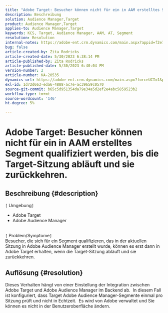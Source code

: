 ```yaml
---
title: "Adobe Target: Besucher können nicht für ein in AAM erstelltes Segment qualifiziert werden, bis die Target-Sitzung abläuft und sie zurückkehren"
description: Beschreibung
solution: Audience Manager,Target
product: Audience Manager,Target
applies-to: Audience Manager,Target
keywords: KCS, Target, Audience Manager, AAM, AT, Segment
resolution: Resolution
internal-notes: https://adobe-ent.crm.dynamics.com/main.aspx?appid=f2e74f34-7119-ea11-a811-000d3a5936c5&forceUCI=1&newWindow=true&pagetype=entityrecord&etn=knowledgearticle&id=45e8e885-2b47-e911-a952-000d3a34ebb5
bug: false
article-created-by: Zita Rodricks
article-created-date: 5/30/2023 6:38:14 PM
article-published-by: Zita Rodricks
article-published-date: 5/30/2023 6:40:04 PM
version-number: 2
article-number: KA-20535
dynamics-url: https://adobe-ent.crm.dynamics.com/main.aspx?forceUCI=1&pagetype=entityrecord&etn=knowledgearticle&id=0088281f-19ff-ed11-8f6e-6045bd0063aa
exl-id: 1d72d663-eda6-4888-ac7e-ac39659c0570
source-git-commit: b65c5d951354da79e34a5d2ef2e4abc5859523b2
workflow-type: tm+mt
source-wordcount: '146'
ht-degree: 5%

---
```


# Adobe Target: Besucher können nicht für ein in AAM erstelltes Segment qualifiziert werden, bis die Target-Sitzung abläuft und sie zurückkehren.

## Beschreibung {#description}

`[` Umgebung`]` <br>
- Adobe Target
- Adobe Audience Manager

<br>`[` Problem/Symptome`]` <br>
Besucher, die sich für ein Segment qualifizieren, das in der aktuellen Sitzung in Adobe Audience Manager erstellt wurde, können es erst dann in Adobe Target erhalten, wenn die Target-Sitzung abläuft und sie zurückkehren.


## Auflösung {#resolution}


Dieses Verhalten hängt von einer Einstellung der Integration zwischen Adobe Target und Adobe Audience Manager im Backend ab.  In diesem Fall ist konfiguriert, dass Target Adobe Audience Manager-Segmente einmal pro Sitzung prüft und nicht in Echtzeit.  Es wird von Adobe verwaltet und Sie können es nicht in der Benutzeroberfläche ändern.

